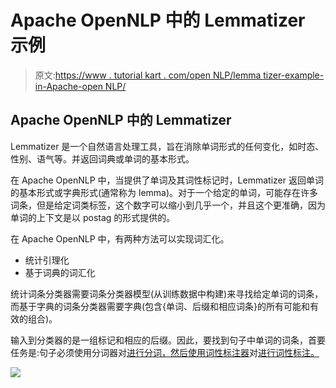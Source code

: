# Apache OpenNLP 中的 Lemmatizer 示例

> 原文:[https://www . tutorial kart . com/open NLP/lemma tizer-example-in-Apache-open NLP/](https://www.tutorialkart.com/opennlp/lemmatizer-example-in-apache-opennlp/)

## Apache OpenNLP 中的 Lemmatizer

Lemmatizer 是一个自然语言处理工具，旨在消除单词形式的任何变化，如时态、性别、语气等。并返回词典或单词的基本形式。

在 Apache OpenNLP 中，当提供了单词及其词性标记时，Lemmatizer 返回单词的基本形式或字典形式(通常称为 lemma)。对于一个给定的单词，可能存在许多词条，但是给定词类标签，这个数字可以缩小到几乎一个，并且这个更准确，因为单词的上下文是以 postag 的形式提供的。

在 Apache OpenNLP 中，有两种方法可以实现词汇化。

*   统计引理化
*   基于词典的词汇化

统计词条分类器需要词条分类器模型(从训练数据中构建)来寻找给定单词的词条，而基于字典的词条分类器需要字典(包含{单词、后缀和相应词条}的所有可能和有效的组合)。

输入到分类器的是一组标记和相应的后缀。因此，要找到句子中单词的词条，首要任务是:句子必须使用分词器对[进行分词，然后使用词性标注器](https://www.tutorialkart.com/opennlp/tokenizer-example-in-apache-opennlp/)对[进行词性标注。](https://www.tutorialkart.com/opennlp/pos-tagger-example-in-apache-opennlp/)

[![](../Images/925da31b32d6bc3827932f6c8afb11bb.png)](https://www.tutorialkart.com/)